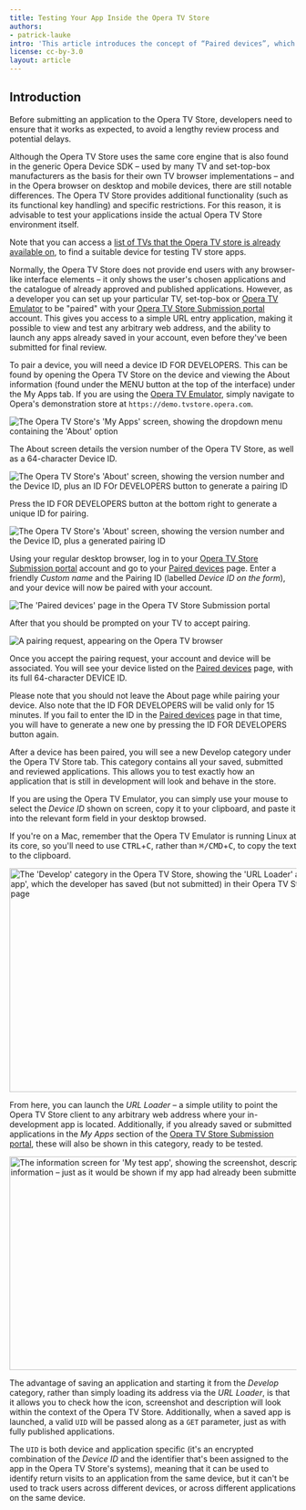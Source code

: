 ```yaml
---
title: Testing Your App Inside the Opera TV Store
authors:
- patrick-lauke
intro: 'This article introduces the concept of “Paired devices”, which allows developers to test their applications directly inside the Opera TV Store even before they’ve been submitted.'
license: cc-by-3.0
layout: article
---
```


<h2>Introduction</h2>

<p>Before submitting an application to the Opera TV Store, developers need to ensure that it works as expected, to avoid a lengthy review process and potential delays.</p>

<p>Although the Opera TV Store uses the same core engine that is also found in the generic Opera Device SDK – used by many TV and set-top-box manufacturers as the basis for their own TV browser implementations – and in the Opera browser on desktop and mobile devices, there are still notable differences. The Opera TV Store provides additional functionality (such as its functional key handling) and specific restrictions. For this reason, it is advisable to test your applications inside the actual Opera TV Store environment itself.</p>

<p class="note">Note that you can access a <a href="http://my.opera.com/community/forums/topic.dml?id=1428782">list of TVs that the Opera TV store is already available on</a>, to find a suitable device for testing TV store apps.</p>

<p>Normally, the Opera TV Store does not provide end users with any browser-like interface elements – it only shows the user's chosen applications and the catalogue of already approved and published applications. However, as a developer you can set up your particular TV, set-top-box or <a href="http://www.opera.com/business/tv-emulator/">Opera TV Emulator</a> to be "paired" with your <a href="https://publish.tvstore.opera.com">Opera TV Store Submission portal</a> account. This gives you access to a simple URL entry application, making it possible to view and test any arbitrary web address, and the ability to launch any apps already saved in your account, even before they've been submitted for final review.</p>

<p>To pair a device, you will need a device ID FOR DEVELOPERS. This can be found by opening the Opera TV Store on the device and viewing the About information (found under the MENU button at the top of the interface) under the My Apps tab. If you are using the <a href="http://www.opera.com/business/tv-emulator/">Opera TV Emulator</a>, simply navigate to Opera's demonstration store at <code>https://demo.tvstore.opera.com</code>.</p>

<p>
<img src="{{ page.id }}/opera-tv-store-emulator-my-apps-menu.jpg" alt="The Opera TV Store's 'My Apps' screen, showing the dropdown menu containing the 'About' option">
</p>

<p>The About screen details the version number of the Opera TV Store, as well as a 64-character Device ID.</p>

<p>
<img src="{{ page.id }}/tv-store-device-id-2.jpg" alt="The Opera TV Store's 'About' screen, showing the version number and the Device ID, plus an ID FOr DEVELOPERS button to generate a pairing ID">
</p>


<p>Press the ID FOR DEVELOPERS button at the bottom right to generate a unique ID for pairing.</p>

<p>
<img src="{{ page.id }}/tv-store-device-id-3.jpg" alt="The Opera TV Store's 'About' screen, showing the version number and the Device ID, plus a generated pairing ID">
</p>

<p>Using your regular desktop browser, log in to your <a href="https://publish.tvstore.opera.com">Opera TV Store Submission portal</a> account and go to your <a href="https://publish.tvstore.opera.com/paired_devices/">Paired devices</a> page. Enter a friendly <cite>Custom name</cite> and the Pairing ID (labelled <cite>Device ID on the form</cite>), and your device will now be paired with your account.</p>

<p>
<img src="{{ page.id }}/tv-store-submission-portal.jpg" alt="The 'Paired devices' page in the Opera TV Store Submission portal">
</p>

<p>After that you should be prompted on your TV to accept pairing.</p>

<p>
<img src="{{ page.id }}/accept-pair-request-dialog.jpg" alt="A pairing request, appearing on the Opera TV browser">
</p>

<p>Once you accept the pairing request, your account and device will be associated. You will see your device listed on the <a href="https://publish.tvstore.opera.com/paired_devices/">Paired devices</a> page, with its full 64-character DEVICE ID.</p>

<p>Please note that you should not leave the About page while pairing your device. Also note that the ID FOR DEVELOPERS will be valid only for 15 minutes. If you fail to enter the ID in the <a href="https://publish.tvstore.opera.com/paired_devices/">Paired devices</a> page in that time, you will have to generate a new one by pressing the ID FOR DEVELOPERS button again.</p>

<p>After a device has been paired, you will see a new Develop category under the Opera TV Store tab. This category contains all your saved, submitted and reviewed applications. This allows you to test exactly how an application that is still in development will look and behave in the store.</p>

<div class="note">
<p>If you are using the Opera TV Emulator, you can simply use your mouse to select the <cite>Device ID</cite> shown on screen, copy it to your clipboard, and paste it into the relevant form field in your desktop browsed.</p>

<p>If you're on a Mac, remember that the Opera TV Emulator is running Linux at its core, so you'll need to use <kbd>CTRL</kbd>+<kbd>C</kbd>, rather than <kbd>⌘/CMD</kbd>+<kbd>C</kbd>, to copy the text to the clipboard.</p>
</div>

<p>
<img src="{{ page.id }}/opera-tv-store-develop-category.jpg" alt="The 'Develop' category in the Opera TV Store, showing the 'URL Loader' app as well as 'My test app', which the developer has saved (but not submitted) in their Opera TV Store Submission portal page" width="665" height="392">
</p>

<p>From here, you can launch the <cite>URL Loader</cite> – a simple utility to point the Opera TV Store client to any arbitrary web address where your in-development app is located. Additionally, if you already saved or submitted  applications in the <cite>My Apps</cite> section of the <a href="https://publish.tvstore.opera.com">Opera TV Store Submission portal</a>, these will also be shown in this category, ready to be tested.</p>

<p>
<img src="{{ page.id }}/opera-tv-store-test-app-info.jpg" alt="The information screen for 'My test app', showing the screenshot, description, support information – just as it would be shown if my app had already been submitted and approved" width="665" height="374">
</p>

<p>The advantage of saving an application and starting it from the <cite>Develop</cite> category, rather than simply loading its address via the <cite>URL Loader</cite>, is that it allows you to check how the icon, screenshot and description will look within the context of the Opera TV Store. Additionally, when a saved app is launched, a valid <code>UID</code> will be passed along as a <code>GET</code> parameter, just as with fully published applications.</p>

<p class="note">The <code>UID</code> is both device and application specific (it's an encrypted combination of the <cite>Device ID</cite> and the identifier that's been assigned to the app in the Opera TV Store's systems), meaning that it can be used to identify return visits to an application from the same device, but it can't be used to track users across different devices, or across different applications on the same device.</p>
